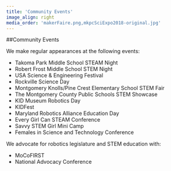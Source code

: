 ```yaml
---
title: 'Community Events'
image_align: right
media_order: 'makerFaire.png,mkpcSciExpo2018-original.jpg'
---
```


##Community Events

We make regular appearances at the following events:  
* Takoma Park Middle School STEAM Night
* Robert Frost Middle School STEM Night
* USA Science & Engineering Festival
* Rockville Science Day
* Montgomery Knolls/Pine Crest Elementary School STEM Fair
* The Montgomery County Public Schools STEM Showcase
* KID Museum Robotics Day
* KIDFest
* Maryland Robotics Alliance Education Day
* Every Girl Can STEAM Conference
* Savvy STEM Girl Mini Camp
* Females in Science and Technology Conference  

We advocate for robotics legislature and STEM education with:  
* MoCoFIRST 
* National Advocacy Conference